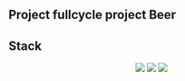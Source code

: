 ## Project fullcycle project Beer 

## Stack 
<p align="center">
    <img src="https://encrypted-tbn0.gstatic.com/images?q=tbn:ANd9GcTWzDN8dSv_qnT93HbfpKNp4utOJTeM9b5zZQlu7f5j&s" />
    <img src="https://cdn.iconscout.com/icon/free/png-256/free-java-60-1174953.png" />
    <img src="https://w7.pngwing.com/pngs/956/695/png-transparent-mongodb-original-wordmark-logo-icon-thumbnail.png" />
    
</p>